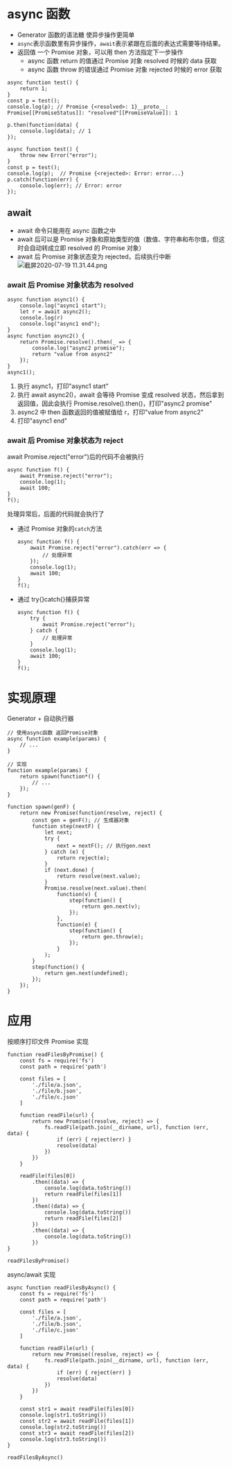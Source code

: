 # async 函数

- Generator 函数的语法糖 使异步操作更简单
- `async`表示函数里有异步操作，`await`表示紧跟在后面的表达式需要等待结果。
- 返回值 一个 Promise 对象，可以用 then 方法指定下一步操作
  - async 函数 return 的值通过 Promise 对象 resolved 时候的 data 获取
  - async 函数 throw 的错误通过 Promise 对象 rejected 时候的 error 获取

```
async function test() {
    return 1;
}
const p = test();
console.log(p); // Promise {<resolved>: 1}__proto__: Promise[[PromiseStatus]]: "resolved"[[PromiseValue]]: 1

p.then(function(data) {
    console.log(data); // 1
});
```

```
async function test() {
    throw new Error("error");
}
const p = test();
console.log(p);  // Promise {<rejected>: Error: error...}
p.catch(function(err) {
    console.log(err); // Error: error
});
```

## await

- await 命令只能用在 async 函数之中
- await 后可以是 Promise 对象和原始类型的值（数值、字符串和布尔值，但这时会自动转成立即 resolved 的 Promise 对象）
- await 后 Promise 对象状态变为 rejected，后续执行中断
  ![截屏2020-07-19 11.31.44.png](/img/bVbJSVx)

### await 后 Promise 对象状态为 resolved

```
async function async1() {
    console.log("async1 start");
    let r = await async2();
    console.log(r)
    console.log("async1 end");
}
async function async2() {
    return Promise.resolve().then(_ => {
        console.log("async2 promise");
        return "value from async2"
    });
}
async1();
```

1. 执行 async1，打印"async1 start"
2. 执行 await async2()，await 会等待 Promise 变成 resolved 状态，然后拿到返回值，因此会执行 Promise.resolve().then()，打印"async2 promise"
3. async2 中 then 函数返回的值被赋值给 r，打印"value from async2"
4. 打印"async1 end"

### await 后 Promise 对象状态为 reject

await Promise.reject("error")后的代码不会被执行

```
async function f() {
    await Promise.reject("error");
    console.log(1);
    await 100;
}
f();
```

处理异常后，后面的代码就会执行了

- 通过 Promise 对象的`catch`方法
  ```
  async function f() {
      await Promise.reject("error").catch(err => {
          // 处理异常
      });
      console.log(1);
      await 100;
  }
  f();
  ```
- 通过 try{}catch{}捕获异常
  ```
  async function f() {
      try {
          await Promise.reject("error");
      } catch {
          // 处理异常
      }
      console.log(1);
      await 100;
  }
  f();
  ```

# 实现原理

Generator + 自动执行器

```
// 使用async函数 返回Promise对象
async function example(params) {
    // ...
}

// 实现
function example(params) {
    return spawn(function*() {
        // ...
    });
}

function spawn(genF) {
    return new Promise(function(resolve, reject) {
        const gen = genF(); // 生成器对象
        function step(nextF) {
            let next;
            try {
                next = nextF(); // 执行gen.next
            } catch (e) {
                return reject(e);
            }
            if (next.done) {
                return resolve(next.value);
            }
            Promise.resolve(next.value).then(
                function(v) {
                    step(function() {
                        return gen.next(v);
                    });
                },
                function(e) {
                    step(function() {
                        return gen.throw(e);
                    });
                }
            );
        }
        step(function() {
            return gen.next(undefined);
        });
    });
}
```

# 应用

按顺序打印文件
Promise 实现

```
function readFilesByPromise() {
    const fs = require('fs')
    const path = require('path')

    const files = [
        './file/a.json',
        './file/b.json',
        './file/c.json'
    ]

    function readFile(url) {
        return new Promise((resolve, reject) => {
            fs.readFile(path.join(__dirname, url), function (err, data) {
                if (err) { reject(err) }
                resolve(data)
            })
        })
    }

    readFile(files[0])
        .then((data) => {
            console.log(data.toString())
            return readFile(files[1])
        })
        .then((data) => {
            console.log(data.toString())
            return readFile(files[2])
        })
        .then((data) => {
            console.log(data.toString())
        })
}

readFilesByPromise()
```

async/await 实现

```
async function readFilesByAsync() {
    const fs = require('fs')
    const path = require('path')

    const files = [
        './file/a.json',
        './file/b.json',
        './file/c.json'
    ]

    function readFile(url) {
        return new Promise((resolve, reject) => {
            fs.readFile(path.join(__dirname, url), function (err, data) {
                if (err) { reject(err) }
                resolve(data)
            })
        })
    }

    const str1 = await readFile(files[0])
    console.log(str1.toString())
    const str2 = await readFile(files[1])
    console.log(str2.toString())
    const str3 = await readFile(files[2])
    console.log(str3.toString())
}

readFilesByAsync()
```
